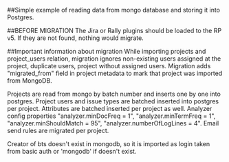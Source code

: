 ##Simple example of reading data from mongo database and storing it into Postgres. 

##BEFORE MIGRATION
The Jira or Rally plugins should be loaded to the RP v5. If they are not found, nothing would migrate.


##Important information about migration
While importing projects and project_users relation, migration ignores non-existing users
assigned at the project, duplicate users, project without assigned users. Migration adds
"migrated_from" field in project metadata to mark that project was imported from MongoDB.

Projects are read from mongo by batch number and inserts one by one into postgres. Project users
and issue types are batched inserted into postgres per project. Attributes are batched inserted per project 
as well. Analyzer config properties "analyzer.minDocFreq = 1", "analyzer.minTermFreq = 1", "analyzer.minShouldMatch = 95", 
"analyzer.numberOfLogLines = 4". Email send rules are migrated per project.

Creator of bts doesn't exist in mongodb, so it is imported as login taken from basic auth or 'mongodb' if
doesn't exist.
